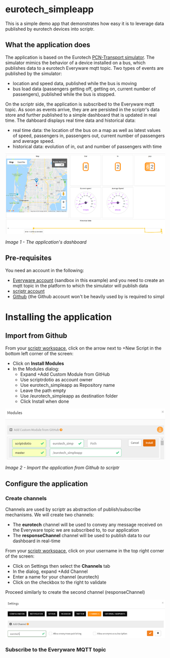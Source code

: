 # eurotech_simpleapp

This is a simple demo app that demonstrates how easy it is to leverage data published by eurotech devices into scriptr.

## What the application does

The application is based on the Eurotech [PCN-Transport simulator](https://cs.eurotech.com/gps-pcn-simulator/). The simulator mimics the behavior of a device installed on a bus, which publishes data to a eurotech Everyware mqtt topic. Two types of events are published by the simulator:
- location and speed data, published while the bus is moving
- bus load data (passengers getting off, getting on, current number of passengers), published while the bus is stopped.

On the scriptr side, the application is subscribed to the Everyware mqtt topic. As soon as events arrive, they are are persisted in the scriptr's data store and further published to a simple dashboard that is updated in real time. The dahboard displays real time data and historical data:
- real time data: the location of the bus on a map as well as latest values of speed, passengers in, passengers out, current number of passengers and average speed.
- historical data: evolution of in, out and number of passengers with time

![Application dashboard on scriptr](./documentation/images/dashboard.png)

*Image 1 - The application's dashboard*

## Pre-requisites

You need an account in the following:

- [Everyware account](https://console-sandbox.everyware-cloud.com/) (sandbox in this example) and you need to create an mqtt topic in the platform to which the simulator will publish data
- [scriptr account](https://www.scriptr.io/login)
- [Github](https://github.com/login) {the Github account won't be heavily used by is required to simpl

# Installing the application

## Import from Github

From your [scriptr workspace](https://www.scriptr.io/workspace), click on the arrow next to +New Script in the bottom left corner of the screen:
- Click on **Install Modules**
- In the Modules dialog:
  - Expand +Add Custom Module from GitHub 
  - Use scriptrdotio as account owner
  - Use eurotech_simpleapp as Repository name
  - Leave the path empty
  - Use /eurotech_simpleapp as destination folder
  - Click Install when done
  
 ![Import Application](./documentation/images/import_application.png)

*Image 2 - Import the application from Github to scriptr*

## Configure the application

### Create channels

Channels are used by scriptr as abstraction of publish/subscribe mechanisms. We will create two channels:
- The **eurotech** channel will be used to convey any message received on the Everyware topic we are subscribed to, to our application
- The **responseChannel** channel will be used to publish data to our dashboard in real-time

From your [scriptr workspace](https://www.scriptr.io/workspace), click on your username in the top right corner of the screen:
- Click on Settings then select the **Channels** tab
- In the dialog, expand +Add Channel
- Enter a name for your channel (eurotech)
- Click on the checkbox to the right to validate

Proceed similarly to create the second channel (responseChannel)

![Create channels](./documentation/images/create_channels.png)

### Subscribe to the Everyware MQTT topic

